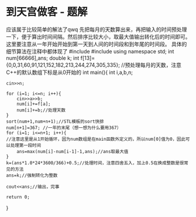 # 到天宫做客 - 题解

应该属于比较简单的解法了qwq
先把每月的天数算出来，再把输入的时间预处理一下，便于算出时间间隔。然后排序比较大小，取最大值输出转化后的时间即可。
这里要注意从一年开始开始到第一天到人间的时间段和到年尾的时间段。
具体的细节算法在注释中都体现了
#include<iostream>
#include<algorithm>
using namespace std;
int num[66666],ans;
double k;
int f[13]={0,0,31,60,91,121,152,182,213,244,274,305,335};
//预处理每月的天数，注意C++的默认数组下标是从0开始的
int main(){
	int i,a,b,n;
	
	cin>>n;
	
	for (i=1; i<=n; i++){
		cin>>a>>b;
		num[i]+=f[a];
		num[i]+=b;//处理天数
	}
	sort(num+1,num+n+1);//STL模板的sort快排
	num[n+1]=367; //一年的末尾（想一想为什么要用367）
	for (i=1; i<=n+1; i++){
    //注意这里是从1开始循环，因为num数组是在main函数外定义的，所以num[0]值为0，因此可以处理第一段时间
		ans=max(num[i]-num[i-1]-1,ans);//ans取最大值
	}
	k=(ans*1.0*24*3600/366)+0.5;//处理时间，注意四舍五入，加上0.5在换成整数是很常见的方法
	ans=k;//强制转化为整数
	
	cout<<ans;//输出，完事
	
	return 0;
} 

 